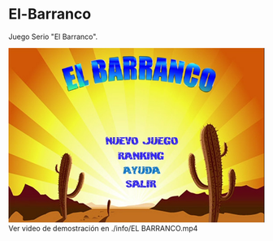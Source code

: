 # El-Barranco
Juego Serio "El Barranco".

![](https://github.com/dhuertas90/elbarranco/blob/main/info/Screenshot.PNG)
Ver video de demostración en ./info/EL BARRANCO.mp4

